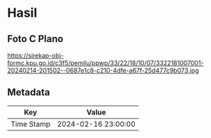 # Hasil

## Foto C Plano

https://sirekap-obj-formc.kpu.go.id/c3f5/pemilu/ppwp/33/22/18/10/07/3322181007001-20240214-201502--0687e1c8-c210-4dfe-a67f-25d477c9b073.jpg


## Metadata

| Key        | Value               |
| ---------- | ------------------- |
| Time Stamp | 2024-02-16 23:00:00 |



